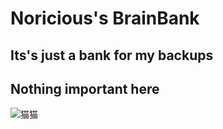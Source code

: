 # Noricious's BrainBank
## Its's just a bank for my backups
## Nothing important here

![猫猫](https://raw.githubusercontent.com/noricious/noricious.github.io/blob/main/doro.jpg)
